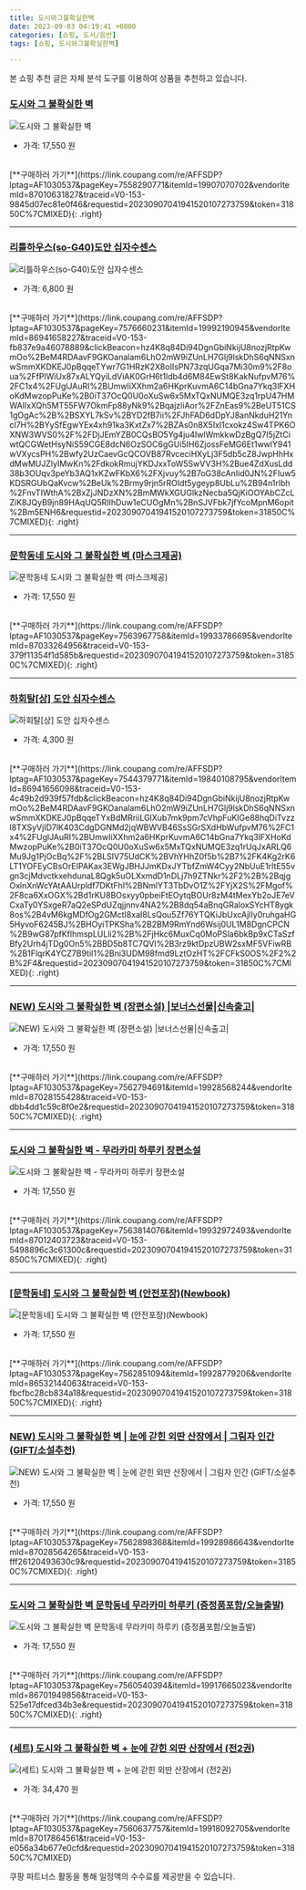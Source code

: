 ```yaml
---
title: 도시와그불확실한벽
date: 2023-09-03 04:19:41 +0800
categories: [쇼핑, 도서/음반]
tags: [쇼핑, 도시와그불확실한벽]

---
```


본 쇼핑 추천 글은 자체 분석 도구를 이용하여 상품을 추천하고 있습니다.
### [도시와 그 불확실한 벽](https://link.coupang.com/re/AFFSDP?lptag=AF1030537&pageKey=7558290771&itemId=19907070702&vendorItemId=87010631827&traceid=V0-153-9845d07ec81e0f46&requestid=20230907041941520107273759&token=31850C%7CMIXED)
![도시와 그 불확실한 벽](https://ads-partners.coupang.com/image1/2__RWxBHKArYA8lA2-6pvixP5eDttDOSUJmgHS_cO_OfsuOdNmg9GahdGGOHSYMLcYooM5BXo9ChsMpdYaGv1BKnFB8AoBx65xIWht8rz5MugSN7kWC1DwaVkX1KWLMJ3C3SLOGQRhh1SYMh9XT-Gb9Cn1BdruYvovL3yz13nQCgiLu5IMh6mosqA9oq0Xf1P9GOBfShBVu2li9it0h9lha1-QFy7wcQIC9FB34UR4i77vHCAXeUl5EehaWapALKyLMmWpbq3XNcnjumgrk88CQ=)
- 가격: 17,550 원
<br>
[**구매하러 가기**](https://link.coupang.com/re/AFFSDP?lptag=AF1030537&pageKey=7558290771&itemId=19907070702&vendorItemId=87010631827&traceid=V0-153-9845d07ec81e0f46&requestid=20230907041941520107273759&token=31850C%7CMIXED){: .right}
<br>

---

### [리틀하우스(so-G40)도안 십자수센스](https://link.coupang.com/re/AFFSDP?lptag=AF1030537&pageKey=7576660231&itemId=19992190945&vendorItemId=86941658227&traceid=V0-153-fb837e9a46078889&clickBeacon=hz4K8q84Di94DgnGbiNkijU8nozjRtpKwmOo%2BeM4RDAavF9GKOanalam6LhO2mW9iZUnLH7Glj9lskDhS6qNNSxnwSmmXKDKEJ0pBqqeTYwr7G1HRzK2X8oIIsPN73zqUGqa7Mi30m9%2F8oua%2FfPlWiUx87xALYQyiLdViAK0GrH6t1ldb4d6M84EwSt8KakNufpvM76%2FC1x4%2FUglJAuRI%2BUmwIiXXhm2a6HKprKuvmA6C14bGna7Ykq3lFXHoKdMwzopPuKe%2B0iT37OcQ0U0oXuSw6x5MxTQxNUMQE3zq1rpU47HMWAlIxXQh5MT55FW7OkmFp88yNk9%2BqajzliAor%2FZnEas9%2BeUT51CS1gOgAc%2B%2BSXYL7kSv%2BYD2fB7ii%2FJhFAD6dDpYJ8anNkduH21Yncl7H%2BYySfEgwYEx4xh91ka3KxtZx7%2BZAs0n8X5IxI1cxokz4Sw4TPK6OXNW3WVS0%2F%2FDjJEmYZB0CQsBO5Yg4ju4IwlWmkkwDzBgQ7I5jZtCiwtQCGWetHsyNiS59CGE8dcN6OzSOC6gGUi5IH6ZjossFeMG6Et1wwlY941wVXycsPH%2Bwfy2UzCaevGcQCOVB87RvceciHXyLj3F5db5cZ8JwpHhHxdMwMUJZlyIMwKn%2FdkokRmujYKDJxxToW5SwVV3H%2Bue4ZdXusLdd38b3OUqv3peYb3AQ1xKZwFKbX6%2FXjvuy%2B7oG38cAnIid0JN%2FIuw5KDSRGUbQaKvcw%2BeUk%2Brmy9rjn5rROldt5ygeyp8UbLu%2B94n1rlbh%2FnvTIWthA%2BxZjJNDzXN%2BmMWkXGUGlkzNecba5QjKiOOYAbCZcLZiK8JQyB9jn89HAqUQ5RIIhDuw1eCUOgMn%2BnSJVFbk7jfYcoMpnM6opit%2Bm5ENH6&requestid=20230907041941520107273759&token=31850C%7CMIXED)
![리틀하우스(so-G40)도안 십자수센스](https://ads-partners.coupang.com/image1/BjW_RIU6lIuMDQZ2BroE4IMfjLMqcpeEvue5H2Te4DzsKHrLh1EyNIb5KpnArdQ3mzD8OrHDVyowOuD_ijg8UFedxJmhqBpfmJ3dCWq5HTe40U7MV47DnheSvrBTYAZXC8oVAhzu7adZpoK7RHO71ffmBT78QrPPh5ANnHPjFeNL_TCpsP_XDqjrHav5YD1KIGNLyuOxwqE8LhCqDPFgY8mBgqhHL2OKVdznXRj-BGpFIv36VGDya5NnXE7J_wciaISTq6ytvqB8RRC2DgD_1IetM4pgGGW7jQhVjxOv09M90VJ972ZM)
- 가격: 6,800 원
<br>
[**구매하러 가기**](https://link.coupang.com/re/AFFSDP?lptag=AF1030537&pageKey=7576660231&itemId=19992190945&vendorItemId=86941658227&traceid=V0-153-fb837e9a46078889&clickBeacon=hz4K8q84Di94DgnGbiNkijU8nozjRtpKwmOo%2BeM4RDAavF9GKOanalam6LhO2mW9iZUnLH7Glj9lskDhS6qNNSxnwSmmXKDKEJ0pBqqeTYwr7G1HRzK2X8oIIsPN73zqUGqa7Mi30m9%2F8oua%2FfPlWiUx87xALYQyiLdViAK0GrH6t1ldb4d6M84EwSt8KakNufpvM76%2FC1x4%2FUglJAuRI%2BUmwIiXXhm2a6HKprKuvmA6C14bGna7Ykq3lFXHoKdMwzopPuKe%2B0iT37OcQ0U0oXuSw6x5MxTQxNUMQE3zq1rpU47HMWAlIxXQh5MT55FW7OkmFp88yNk9%2BqajzliAor%2FZnEas9%2BeUT51CS1gOgAc%2B%2BSXYL7kSv%2BYD2fB7ii%2FJhFAD6dDpYJ8anNkduH21Yncl7H%2BYySfEgwYEx4xh91ka3KxtZx7%2BZAs0n8X5IxI1cxokz4Sw4TPK6OXNW3WVS0%2F%2FDjJEmYZB0CQsBO5Yg4ju4IwlWmkkwDzBgQ7I5jZtCiwtQCGWetHsyNiS59CGE8dcN6OzSOC6gGUi5IH6ZjossFeMG6Et1wwlY941wVXycsPH%2Bwfy2UzCaevGcQCOVB87RvceciHXyLj3F5db5cZ8JwpHhHxdMwMUJZlyIMwKn%2FdkokRmujYKDJxxToW5SwVV3H%2Bue4ZdXusLdd38b3OUqv3peYb3AQ1xKZwFKbX6%2FXjvuy%2B7oG38cAnIid0JN%2FIuw5KDSRGUbQaKvcw%2BeUk%2Brmy9rjn5rROldt5ygeyp8UbLu%2B94n1rlbh%2FnvTIWthA%2BxZjJNDzXN%2BmMWkXGUGlkzNecba5QjKiOOYAbCZcLZiK8JQyB9jn89HAqUQ5RIIhDuw1eCUOgMn%2BnSJVFbk7jfYcoMpnM6opit%2Bm5ENH6&requestid=20230907041941520107273759&token=31850C%7CMIXED){: .right}
<br>

---

### [문학동네 도시와 그 불확실한 벽 (마스크제공)](https://link.coupang.com/re/AFFSDP?lptag=AF1030537&pageKey=7563967758&itemId=19933786695&vendorItemId=87033264956&traceid=V0-153-379f11354f1d585b&requestid=20230907041941520107273759&token=31850C%7CMIXED)
![문학동네 도시와 그 불확실한 벽 (마스크제공)](https://ads-partners.coupang.com/image1/n9BnY78Q8QXIoj76n-faanrN6Ulkxim9P6bV3opkAa_pqHPJggugEUoKQHiSqUod5S6MfXavMdAxf71-jmUcz9pIufCshat74ekvZmftSNsE6DXa48Iu0NohY4CXc-BPAXaY4QHQbAxtv9GpvHH5ogFmVCvbqfKj1B8YsXc962DcZ5OfyM26ggQN4u9_BQ8wcsGzgbDLVr9Jd6B9jYi56oxQqHvAyyCQ9SONSFzSBWfceBf1ts38rgy0nfPSyt0JHGbQ8mO8QnkX9tOjm0pCsM_X5E-TtlGT1it1foGneaM=)
- 가격: 17,550 원
<br>
[**구매하러 가기**](https://link.coupang.com/re/AFFSDP?lptag=AF1030537&pageKey=7563967758&itemId=19933786695&vendorItemId=87033264956&traceid=V0-153-379f11354f1d585b&requestid=20230907041941520107273759&token=31850C%7CMIXED){: .right}
<br>

---

### [하회탈[상] 도안 십자수센스](https://link.coupang.com/re/AFFSDP?lptag=AF1030537&pageKey=7544379771&itemId=19840108795&vendorItemId=86941656098&traceid=V0-153-4c49b2d939f57fdb&clickBeacon=hz4K8q84Di94DgnGbiNkijU8nozjRtpKwmOo%2BeM4RDAavF9GKOanalam6LhO2mW9iZUnLH7Glj9lskDhS6qNNSxnwSmmXKDKEJ0pBqqeTYxBdMRriiLGlXub7mk9pm7cVhpFuKIGe88hqDiTvzzl8TXSyVjID7lK403CdgDGNMd2jqWBWVB46SsSGrSXdHbWufpvM76%2FC1x4%2FUglJAuRI%2BUmwIiXXhm2a6HKprKuvmA6C14bGna7Ykq3lFXHoKdMwzopPuKe%2B0iT37OcQ0U0oXuSw6x5MxTQxNUMQE3zq1rUqJxARLQ6Mu9Jg1PjOcBq%2F%2BLSIV75UdCK%2BVhYHhZ0f5b%2B7%2FK4Kg2rK6LT1YOFEyCBsOrEIPAKax3EWgJBHJJmKDxJYTbfZmW4Cyy2NbUuE1rItE55vgn3cjMdvctkxehdunaL8Qgk5uOLXxmdD1nDLj7h9ZTNkr%2F2%2B%2BqjgOxlnXnWcYAtAAUrpldf7DKtFhl%2BNmlYT3TbDvO1Z%2FYjX2S%2FMgof%2F8ca6XxOGX%2Bd1rKU8BOsxyy0pbeiFtEOytqBOUr8zM4tMexYb2oJE7eVCxaTy0YSxgeR7aQ2eSPdUZqjjnnv4NA2%2B8dq54aBnqGRaloxSYcHT8ygk8os%2B4vM6kgMDfOg2GMctI8xaI8LsQou5Zf76YTQKiJbUxcAjlIy0ruhgaHG5HyvoF6245BJ%2BHOyiTPKSha%2B2BM9RmYnd6Wsij0UL1M8DgnCPCN%2B9wG87pfKflhmspLULli2%2B%2FjHkc6MuxCq0MoPSla6bkBp9xCTaSzfBfy2Urh4jTDg0On5%2BBD5b8TC7QVI%2B3rz9ktDpzUBW2sxMF5VFiwRB%2B1FlqrK4YCZ7B9tiI1%2Bni3UDM98fmd9LztOzHT%2FCFkS0OS%2F2%2B%2F4&requestid=20230907041941520107273759&token=31850C%7CMIXED)
![하회탈[상] 도안 십자수센스](https://ads-partners.coupang.com/image1/SLp_AbgaCEWEOgEcSDkH1LREZmGkhEvXjzOQNy7i097rHJgub1ffQdluPrhSiK4kpi3EpWL195mFO4T8maEBEPtMldDza24s6Saymoie-4VEzisipW7TJVtHtgXPauoxnHB1j6BfgXfd6GABuAdFJwNI3FscAG08M4g2RkqGJcYi80nxqUWIwlaTFqgHhkDjJ_pMOZo0yN9EktqkGogRa94bsJgqkNuKsi-sO1k5wjfF64CqpRGkaQEeKerDvcSVbCfKPxOEka06UPNENc-WjduxC6j4bkO0UzzW_5NYwanqMWjbP0Q=)
- 가격: 4,300 원
<br>
[**구매하러 가기**](https://link.coupang.com/re/AFFSDP?lptag=AF1030537&pageKey=7544379771&itemId=19840108795&vendorItemId=86941656098&traceid=V0-153-4c49b2d939f57fdb&clickBeacon=hz4K8q84Di94DgnGbiNkijU8nozjRtpKwmOo%2BeM4RDAavF9GKOanalam6LhO2mW9iZUnLH7Glj9lskDhS6qNNSxnwSmmXKDKEJ0pBqqeTYxBdMRriiLGlXub7mk9pm7cVhpFuKIGe88hqDiTvzzl8TXSyVjID7lK403CdgDGNMd2jqWBWVB46SsSGrSXdHbWufpvM76%2FC1x4%2FUglJAuRI%2BUmwIiXXhm2a6HKprKuvmA6C14bGna7Ykq3lFXHoKdMwzopPuKe%2B0iT37OcQ0U0oXuSw6x5MxTQxNUMQE3zq1rUqJxARLQ6Mu9Jg1PjOcBq%2F%2BLSIV75UdCK%2BVhYHhZ0f5b%2B7%2FK4Kg2rK6LT1YOFEyCBsOrEIPAKax3EWgJBHJJmKDxJYTbfZmW4Cyy2NbUuE1rItE55vgn3cjMdvctkxehdunaL8Qgk5uOLXxmdD1nDLj7h9ZTNkr%2F2%2B%2BqjgOxlnXnWcYAtAAUrpldf7DKtFhl%2BNmlYT3TbDvO1Z%2FYjX2S%2FMgof%2F8ca6XxOGX%2Bd1rKU8BOsxyy0pbeiFtEOytqBOUr8zM4tMexYb2oJE7eVCxaTy0YSxgeR7aQ2eSPdUZqjjnnv4NA2%2B8dq54aBnqGRaloxSYcHT8ygk8os%2B4vM6kgMDfOg2GMctI8xaI8LsQou5Zf76YTQKiJbUxcAjlIy0ruhgaHG5HyvoF6245BJ%2BHOyiTPKSha%2B2BM9RmYnd6Wsij0UL1M8DgnCPCN%2B9wG87pfKflhmspLULli2%2B%2FjHkc6MuxCq0MoPSla6bkBp9xCTaSzfBfy2Urh4jTDg0On5%2BBD5b8TC7QVI%2B3rz9ktDpzUBW2sxMF5VFiwRB%2B1FlqrK4YCZ7B9tiI1%2Bni3UDM98fmd9LztOzHT%2FCFkS0OS%2F2%2B%2F4&requestid=20230907041941520107273759&token=31850C%7CMIXED){: .right}
<br>

---

### [NEW) 도시와 그 불확실한 벽 (장편소설) |보너스선물|신속출고|](https://link.coupang.com/re/AFFSDP?lptag=AF1030537&pageKey=7562794691&itemId=19928568244&vendorItemId=87028155428&traceid=V0-153-dbb4dd1c59c8f0e2&requestid=20230907041941520107273759&token=31850C%7CMIXED)
![NEW) 도시와 그 불확실한 벽 (장편소설) |보너스선물|신속출고|](https://ads-partners.coupang.com/image1/rMEkWEF1iLOZUjFVrEht5WLrAo_mhL_n6N4K6Z1woml1hOhzWlSdese8QW8J1pSl5BuHCbFadoSAkVkjzda2eztTSPP1CfJ2PRymfpu1OQ-Lee83NFPS0UcZMEMBCvpBC6MAH9f5YdVZrpWR-g0Ti2kzaEE4Sksw1l4_9JEpn_EuR67ibP3wzh7R_hmVWC7FobE5C-L5B_BAYXYZLbw36MkDxlbmuiOWPvTnpy4U3e6aBjR8Y6pOc8YaSRJmiKcQG-Dak065laNmxdeU-pc4bypwnUIibsIOflQyy06r_k0=)
- 가격: 17,550 원
<br>
[**구매하러 가기**](https://link.coupang.com/re/AFFSDP?lptag=AF1030537&pageKey=7562794691&itemId=19928568244&vendorItemId=87028155428&traceid=V0-153-dbb4dd1c59c8f0e2&requestid=20230907041941520107273759&token=31850C%7CMIXED){: .right}
<br>

---

### [도시와 그 불확실한 벽 - 무라카미 하루키 장편소설](https://link.coupang.com/re/AFFSDP?lptag=AF1030537&pageKey=7563814076&itemId=19932972493&vendorItemId=87012403723&traceid=V0-153-5498896c3c61300c&requestid=20230907041941520107273759&token=31850C%7CMIXED)
![도시와 그 불확실한 벽 - 무라카미 하루키 장편소설](https://ads-partners.coupang.com/image1/it4j5rthKNagTK4BioU55aP4MDND985vnP7sz2SEHMMMcn8SVhmLHzT6OxCDKWEMRFLRxI7TQdonx6jrdb4gkzRj4sYDF3IP7xC3LS-viMho0gI6wReZXdMP5GXeMllW4B0yB6WcG_F4HZPYdGyZmo13Q-xXFcQ7JJFtr7TQzjs-SqCXOgDmO0TNvbFlWMYCd0hWUNqetC6CaMeuliIUbSULvmzaJk0VD83RP_pUtkaZIUcwXC0BSrY3cqJF4tW8cmxE67uk5HmKc74faFlqhTKTcs-NRYxUz5HP0YPqKWo=)
- 가격: 17,550 원
<br>
[**구매하러 가기**](https://link.coupang.com/re/AFFSDP?lptag=AF1030537&pageKey=7563814076&itemId=19932972493&vendorItemId=87012403723&traceid=V0-153-5498896c3c61300c&requestid=20230907041941520107273759&token=31850C%7CMIXED){: .right}
<br>

---

### [[문학동네] 도시와 그 불확실한 벽 (안전포장)(Newbook)](https://link.coupang.com/re/AFFSDP?lptag=AF1030537&pageKey=7562851094&itemId=19928779206&vendorItemId=86532144063&traceid=V0-153-fbcfbc28cb834a18&requestid=20230907041941520107273759&token=31850C%7CMIXED)
![[문학동네] 도시와 그 불확실한 벽 (안전포장)(Newbook)](https://ads-partners.coupang.com/image1/J9cziSmoDiadGHdcJ2M6iAiahXMm4gluxjgvJgQS3Xi2GmHab5MeuJBFIQX0sSRwJqmrcO8CPLW5lXGOwh-Pj03tOs-rXM_2Nu1z3HiFEgWx7D5T2yHTA3HLjnewJQEcCesep0A6rpMWzHu7q0eoHiVbN090g_2jTaUAKKSN3KCGwJ6JfVE7dJ0ySCNBVJojYLZqyBjutmvHJ6HnspqB58PYgnznAPqSg3j-P45pY7brbBHhAGd4cJ0CJvVKVedlJhdeDe5UIhifblCk5U47K-677CKbJW88p_CB6c9u6A==)
- 가격: 17,550 원
<br>
[**구매하러 가기**](https://link.coupang.com/re/AFFSDP?lptag=AF1030537&pageKey=7562851094&itemId=19928779206&vendorItemId=86532144063&traceid=V0-153-fbcfbc28cb834a18&requestid=20230907041941520107273759&token=31850C%7CMIXED){: .right}
<br>

---

### [NEW) 도시와 그 불확실한 벽 | 눈에 갇힌 외딴 산장에서 | 그림자 인간 (GIFT/소설추천)](https://link.coupang.com/re/AFFSDP?lptag=AF1030537&pageKey=7562898368&itemId=19928986643&vendorItemId=87028564265&traceid=V0-153-fff26120493630c9&requestid=20230907041941520107273759&token=31850C%7CMIXED)
![NEW) 도시와 그 불확실한 벽 | 눈에 갇힌 외딴 산장에서 | 그림자 인간 (GIFT/소설추천)](https://ads-partners.coupang.com/image1/gZArPZkWf4bRFoeegbUqbUEzwVN2Ui6b_4iMZe-bmraHaZyeuZVFrK8ECQVOaQVnBOoYry4jxLl1zxmhJSxfbXwu4nlgUKzqi4DFZ1rV-muTdDyatpdssR3vm6MI0aDAnVmzK6Gxpbbd5AR8cIFOIpRtEnzAIFz2PA3sP1DZGn5R-3REJNAiFy7rHEIFltw9p4gJ2fW_pBPwgtU6bKy_3YY6QVpB9bHZDPldpMcC7MqPjDtSJMIIJddRGqWrYA-iwOdp4qOMIFN83UHvw0bvFSB9iYBkKxy4Wbc1zCqtsMxD)
- 가격: 17,550 원
<br>
[**구매하러 가기**](https://link.coupang.com/re/AFFSDP?lptag=AF1030537&pageKey=7562898368&itemId=19928986643&vendorItemId=87028564265&traceid=V0-153-fff26120493630c9&requestid=20230907041941520107273759&token=31850C%7CMIXED){: .right}
<br>

---

### [도시와 그 불확실한 벽 문학동네 무라카미 하루키 (증정품포함/오늘출발)](https://link.coupang.com/re/AFFSDP?lptag=AF1030537&pageKey=7560540394&itemId=19917665023&vendorItemId=86701949856&traceid=V0-153-525e17dfced34b3e&requestid=20230907041941520107273759&token=31850C%7CMIXED)
![도시와 그 불확실한 벽 문학동네 무라카미 하루키 (증정품포함/오늘출발)](https://ads-partners.coupang.com/image1/8HYJaB8a8SqbFrxp8IOnCdIAbZG28Ax3q6U0n8XGqSKOF8pTzPhY8x4HL7Abb-9CtOyyzIxqY_dLIDLWfWuaxhBNektrTriwHpjyqaO-ZnCYdCdTBw0Zfly4hSLZaAMRwGdG_WHNtZlRp3QZ3AgaSVJayVzpVUCgnYTooXYLYdT8YL1CY7boeLXClGAxvPKegf1ioiTD9xNyPlXh5QuKue3ftHDXhYtCHwoBnOHiuoNb75PEz_JjpQ5sEjek_d_6Ix7txfFD4VKE30V_8L32c4yUBkloYYi2jW0e2VCgba7E)
- 가격: 17,550 원
<br>
[**구매하러 가기**](https://link.coupang.com/re/AFFSDP?lptag=AF1030537&pageKey=7560540394&itemId=19917665023&vendorItemId=86701949856&traceid=V0-153-525e17dfced34b3e&requestid=20230907041941520107273759&token=31850C%7CMIXED){: .right}
<br>

---

### [(세트) 도시와 그 불확실한 벽 + 눈에 갇힌 외딴 산장에서 (전2권)](https://link.coupang.com/re/AFFSDP?lptag=AF1030537&pageKey=7560637757&itemId=19918092705&vendorItemId=87017864561&traceid=V0-153-e056a34b677e0cfd&requestid=20230907041941520107273759&token=31850C%7CMIXED)
![(세트) 도시와 그 불확실한 벽 + 눈에 갇힌 외딴 산장에서 (전2권)](https://ads-partners.coupang.com/image1/IhAC20XGfLPTZEoEIohN0VhWEIMDCcRtXxH1TGMsOkabs34FDTsSLO8u0U6kCzZPGWVwohnkSf1TE3-KR1N7mJ48eOp4sNIl9-cHT2OX9D3OUd4fanGOEupWcyfU6XZH2jWzIdMju3067C2amghN5jQ58TrYhX-nhTFvVjxz3AJSyDTe7e3YrJIcZWW7s2-38qHXMCpD8kw8vKRDqaKuvdnbTsAVMF-y0UGkW_kCnkGfj5jyA79LnP06gMjL3833x1Z3IbNpwmkSYP6ZNXIS1Wxj3e6GLwluI77_uXZjzBmF)
- 가격: 34,470 원
<br>
[**구매하러 가기**](https://link.coupang.com/re/AFFSDP?lptag=AF1030537&pageKey=7560637757&itemId=19918092705&vendorItemId=87017864561&traceid=V0-153-e056a34b677e0cfd&requestid=20230907041941520107273759&token=31850C%7CMIXED)


쿠팡 파트너스 활동을 통해 일정액의 수수료를 제공받을 수 있습니다.
